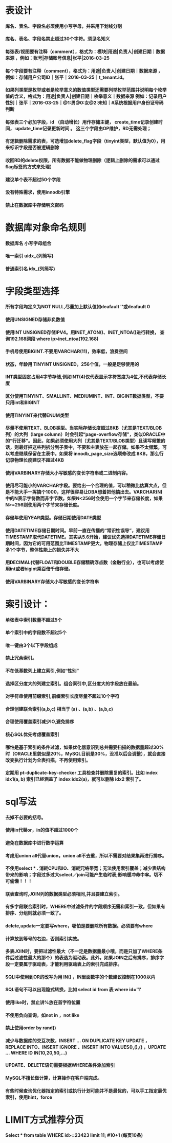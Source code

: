 # 表设计
#### 库名、表名、字段名必须使⽤⼩写字⺟，并采⽤下划线分割
#### 库名、表名、字段名禁⽌超过30个字符。须⻅名知义
#### 每张表/视图要有注释（comment），格式为：模块|用途|负责人|创建日期｜数据来源 ，例如：账号|存储账号信息|张平|2016-03-25 
#### 每个字段要有注释（comment），格式为：用途|负责人|创建日期｜数据来源 ，例如：存储用户公司ID｜张平｜2016-03-25｜t_tenant.id。
#### 如果列类型是枚举或者是枚举意义的数值类型还需要列举枚举范围并说明每个枚举值的含义，格式为：用途|负责人|创建日期｜枚举意义｜数据来源  例如：记录用户性别｜张平｜2016-03-25｜@1:男@0:女@2:未知｜#系统根据用户身份证号码判断
#### 每张表三个必加字段，id （自动增长）用作存储主键， create_time记录创建时间， update_time记录更新时间 。 这三个字段由OP维护，RD无需处理；
#### 有逻辑删除需求的表，可选增加delete_flag字段（tinyint类型，默认值为0），用来标识字段是否被逻辑删除
#### 收回RD的delete权限，所有数据不能做物理删除（逻辑上删除的需求可以通过flag标签的方式来处理）
#### 建议单个表不超过50个字段
#### 没有特殊需求，使用innodb引擎
#### 禁止在数据库中存储明文密码

# 数据库对象命名规则
#### 数据库名 小写字母组合
#### 唯一索引 uidx_{列简写}
#### 普通索引名 idx_{列简写}

# 字段类型选择
#### 所有字段均定义为NOT NULL,尽量加上默认值如deafault ''或deafault 0
#### 使用UNSIGNED存储非负数值
#### 使用INT UNSIGNED存储IPV4。用INET_ATON()、INET_NTOA()进行转换， 查询192.168网段 where ip>inet_ntoa(192.168)
#### 手机号使用BIGINT.不要用VARCHAR(11)，效率低，浪费空间
#### 状态，年龄用 TINYINT UNSIGNED，256个值，一般是足够使用的
#### INT类型固定占用4字节存储,例如INT(4)仅代表显示字符宽度为4位,不代表存储长度
#### 区分使用TINYINT、SMALLINT、MEDIUMINT、INT、BIGINT数据类型，不要只用int和BIGINT
#### 使用TINYINT来代替ENUM类型
#### 尽量不使用TEXT、BLOB类型。当实际存储长度超过8KB（尤其是TEXT/BLOB列）的大列（large column）时会引起“page-overflow存储”，类似ORACLE中的“行迁移”。因此，如果必须使用大列（尤其是TEXT/BLOB类型）且读写频繁的话，则最好把这些列拆分到子表中，不要和主表放在一起存储。如果不太频繁，可以考虑继续保留在主表中。如果将 innodb_page_size选项修改成 8KB，那么行记录物理长度建议不超过4KB
#### 使用VARBINARY存储大小写敏感的变长字符串或二进制内容。
#### 使用尽可能小的VARCHAR字段。要给出一个合理的值，可以稍微比估算大点，但是不能大手一挥搞个1000，这样很容易让DBA想着把他搞出去。VARCHAR(N)中的N表示字符数而非字节数。如果N<256时会使用一个字节来存储长度，如果N>=256则使用两个字节来存储长度。
#### 存储年使用YEAR类型。存储日期使用DATE类型
#### 使用DATETIME存储日期时间。早前一直在传播的“常识性误导”，建议用TIMESTAMP取代DATETIME。其实从5.6开始，建议优先选择DATETIME存储日期时间，因为它的可用范围比TIMESTAMP更大，物理存储上仅比TIMESTAMP多1个字节，整体性能上的损失并不大
#### ⽤DECIMAL代替FLOAT和DOUBLE存储精确浮点数（金融行业），也可以考虑使用int或者bigint乘百倍千倍存储。
#### 使⽤VARBINARY存储⼤⼩写敏感的变⻓字符串

# 索引设计：
#### 单张表中索引数量不超过5个
#### 单个索引中的字段数不超过5个
#### 唯一键由3个以下字段组成
#### 禁止冗余索引。
#### 不在低基数列上建立索引,例如“性别”
#### 选择区分度大的列建立索引。组合索引中,区分度大的字段放在最前。
#### 对字符串使用前缀索引,前缀索引长度尽量不超过10个字符
#### 合理创建联合索引(a,b,c) 相当于 (a) 、(a,b) 、(a,b,c)
#### 合理使用覆盖索引减少IO,避免排序
#### 核⼼SQL优先考虑覆盖索引
#### 哪怕是基于索引的条件过滤，如果优化器意识到总共需要扫描的数据量超过30%时（ORACLE里貌似是20%，MySQL目前是30%，没准以后会调整），就会直接改变执行计划为全表扫描，不再使用索引。
#### 定期用 pt-duplicate-key-checker 工具检查并删除重复的索引。比如 index idx1(a, b) 索引已经涵盖了 index idx2(a)，就可以删除 idx2 索引了。

# sql写法
#### 去掉不必要的括号。
#### 使⽤in代替or，in的值不超过1000个
#### 避免在数据库中进⾏数学运算
#### 考虑⽤union all代替union，union all不去重，所以不需要对结果集再进行排序。
#### 不使⽤select * . 消耗CPU和IO、消耗⺴络带宽；无法使用索引覆盖；减少表结构带来的影响；字段过多过大select／join可能产生临时表;影响缓冲命中率。切不可偷懒！！！
#### 联表查询时,JOIN列的数据类型必须相同,并且要建立索引。
#### 有多字段联合索引时，WHERE中过滤条件的字段顺序无需和索引一致，但如果有排序、分组则就必须一致了。
#### delete,update一定要写where，哪怕是要删除所有数据。必须要有where
#### 计算放到等号的右边，否则索引实效。
#### 多表JOIN时，要把过滤性最大（不一定是数据量最小哦，而是只加了WHERE条件后过滤性最大的那个）的表选为驱动表。此外，如果JOIN之后有排序，排序字段一定要属于驱动表，才能利用驱动表上的索引完成排序。
#### SQLl中使用到OR的改写为用 IN() ，IN里面数字的个数建议控制在1000以内
#### SQL语句不可以出现隐式转换，比如 select id from 表 where id='1'
#### 使用like时，禁止讲%放在首字符位置
#### 不使⽤负向查询，如not in ，not like
#### 禁⽌使⽤order by rand() 
#### 减少与数据库的交互次数，INSERT ... ON DUPLICATE KEY UPDATE ，REPLACE INTO、INSERT IGNORE 、INSERT INTO VALUES(),(),() ，UPDATE … WHERE ID IN(10,20,50,…) 
#### UPDATE、DELETE语句需要根据WHERE条件添加索引
#### MySQL不擅长做计算，计算操作在客户端完成。
#### 有些时候查询优化器指定的索引或执行计划可能并不是最优的，可以手工指定最优索引，使用hint，force

# LIMIT方式推荐分页
#### Select * from table WHERE id>=23423 limit 11; #10+1 (每页10条)
